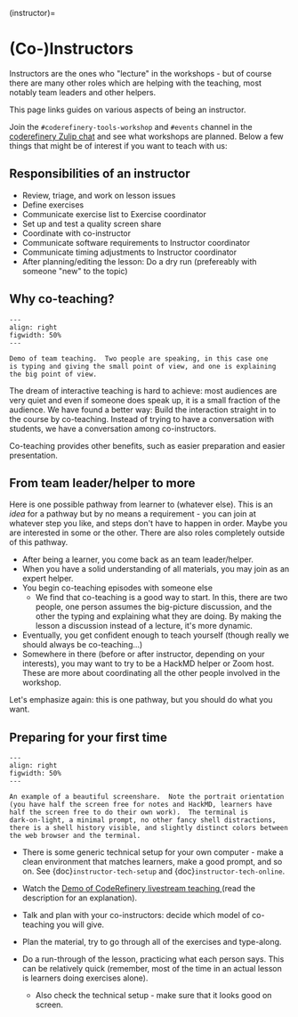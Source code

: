 (instructor)=

# (Co-)Instructors

Instructors are the ones who "lecture" in the workshops - but of
course there are many other roles which are helping with the teaching,
most notably team leaders and other helpers.

This page links guides on various aspects of being an instructor.

Join the `#coderefinery-tools-workshop` and `#events` channel in the [coderefinery Zulip chat](https://coderefinery.zulipchat.com) and see what workshops are planned.
Below a few things that might be of interest if you want to teach with us:


## Responsibilities of an instructor

- Review, triage, and work on lesson issues
- Define exercises
- Communicate exercise list to Exercise coordinator
- Set up and test a quality screen share
- Coordinate with co-instructor
- Communicate software requirements to Instructor coordinator
- Communicate timing adjustments to Instructor coordinator
- After planning/editing the lesson: Do a dry run (prefereably with someone "new" to the topic)



## Why co-teaching?

```{figure} img/teach-teaching--screenshot.png
---
align: right
figwidth: 50%
---

Demo of team teaching.  Two people are speaking, in this case one
is typing and giving the small point of view, and one is explaining
the big point of view.
```

The dream of interactive teaching is hard to achieve: most audiences
are very quiet and even if someone does speak up, it is a small
fraction of the audience.  We have found a better way: Build the
interaction straight in to the course by co-teaching.  Instead of
trying to have a conversation with students, we have a conversation
among co-instructors.

Co-teaching provides other benefits, such as easier preparation and
easier presentation.



## From team leader/helper to more

Here is one possible pathway from learner to (whatever else).  This is
an *idea* for a pathway but by no means a requirement - you can join
at whatever step you like, and steps don't have to happen in order.
Maybe you are interested in some or the other.  There are also roles
completely outside of this pathway.

* After being a learner, you come back as an team leader/helper.
* When you have a solid understanding of all materials, you may join
  as an expert helper.
* You begin co-teaching episodes with someone else
  * We find that co-teaching is a good way to start.  In this, there
    are two people, one person assumes the big-picture discussion, and
    the other the typing and explaining what they are doing.  By
    making the lesson a discussion instead of a lecture, it's more
    dynamic.
* Eventually, you get confident enough to teach yourself (though
  really we should always be co-teaching...)
* Somewhere in there (before or after instructor, depending on your
  interests), you may want to try to be a HackMD helper or Zoom host.
  These are more about coordinating all the other people involved in
  the workshop.

Let's emphasize again: this is one pathway, but you should do what you
want.



## Preparing for your first time

```{figure} img/screenshare/s10-kickstart-prompt-log.png
---
align: right
figwidth: 50%
---

An example of a beautiful screenshare.  Note the portrait orientation
(you have half the screen free for notes and HackMD, learners have
half the screen free to do their own work).  The terminal is
dark-on-light, a minimal prompt, no other fancy shell distractions,
there is a shell history visible, and slightly distinct colors between
the web browser and the terminal.
```

- There is some generic technical setup for your own computer - make a
  clean environment that matches learners, make a good prompt, and so
  on.  See {doc}`instructor-tech-setup` and
  {doc}`instructor-tech-online`.
- Watch the [Demo of CodeRefinery livestream teaching
  ](https://www.youtube.com/watch?v=WjmttAniZX8) (read the
  description for an explanation).
- Talk and plan with your co-instructors: decide which model of
  co-teaching you will give.
- Plan the material, try to go through all of the exercises and
  type-along.
- Do a run-through of the lesson, practicing what each person says.
  This can be relatively quick (remember, most of the time in an
  actual lesson is learners doing exercises alone).

  - Also check the technical setup - make sure that it looks good on
    screen.
